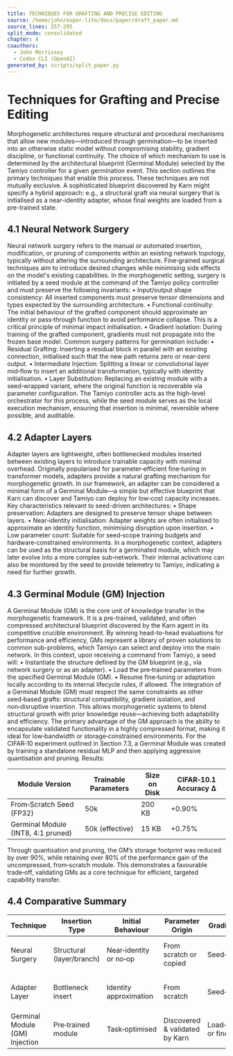 ```yaml
---
title: TECHNIQUES FOR GRAFTING AND PRECISE EDITING
source: /home/john/esper-lite/docs/paper/draft_paper.md
source_lines: 257-295
split_mode: consolidated
chapter: 4
coauthors:
  - John Morrissey
  - Codex CLI (OpenAI)
generated_by: scripts/split_paper.py
---
```


# Techniques for Grafting and Precise Editing
Morphogenetic architectures require structural and procedural mechanisms that allow new modules—introduced through germination—to be inserted into an otherwise static model without compromising stability, gradient discipline, or functional continuity. The choice of which mechanism to use is determined by the architectural blueprint (Germinal Module) selected by the Tamiyo controller for a given germination event. This section outlines the primary techniques that enable this process.
These techniques are not mutually exclusive. A sophisticated blueprint discovered by Karn might specify a hybrid approach: e.g., a structural graft via neural surgery that is initialised as a near-identity adapter, whose final weights are loaded from a pre-trained state.
## 4.1 Neural Network Surgery
Neural network surgery refers to the manual or automated insertion, modification, or pruning of components within an existing network topology, typically without altering the surrounding architecture. Fine‑grained surgical techniques aim to introduce desired changes while minimising side effects on the model's existing capabilities.
In the morphogenetic setting, surgery is initiated by a seed module at the command of the Tamiyo policy controller and must preserve the following invariants:
• Input/output shape consistency: All inserted components must preserve tensor dimensions and types expected by the surrounding architecture.
• Functional continuity: The initial behaviour of the grafted component should approximate an identity or pass‑through function to avoid performance collapse. This is a critical principle of minimal impact initialisation.
• Gradient isolation: During training of the grafted component, gradients must not propagate into the frozen base model.
Common surgery patterns for germination include:
• Residual Grafting: Inserting a residual block in parallel with an existing connection, initialised such that the new path returns zero or near‑zero output.
• Intermediate Injection: Splitting a linear or convolutional layer mid‑flow to insert an additional transformation, typically with identity initialisation.
• Layer Substitution: Replacing an existing module with a seed‑wrapped variant, where the original function is recoverable via parameter configuration.
The Tamiyo controller acts as the high-level orchestrator for this process, while the seed module serves as the local execution mechanism, ensuring that insertion is minimal, reversible where possible, and auditable.
## 4.2 Adapter Layers
Adapter layers are lightweight, often bottlenecked modules inserted between existing layers to introduce trainable capacity with minimal overhead. Originally popularised for parameter‑efficient fine‑tuning in transformer models, adapters provide a natural grafting mechanism for morphogenetic growth. In our framework, an adapter can be considered a minimal form of a Germinal Module—a simple but effective blueprint that Karn can discover and Tamiyo can deploy for low‑cost capacity increases.
Key characteristics relevant to seed-driven architectures:
• Shape preservation: Adapters are designed to preserve tensor shape between layers.
• Near‑identity initialisation: Adapter weights are often initialised to approximate an identity function, minimising disruption upon insertion.
• Low parameter count: Suitable for seed‑scope training budgets and hardware‑constrained environments.
In a morphogenetic context, adapters can be used as the structural basis for a germinated module, which may later evolve into a more complex sub‑network. Their internal activations can also be monitored by the seed to provide telemetry to Tamiyo, indicating a need for further growth.
## 4.3 Germinal Module (GM) Injection
A Germinal Module (GM) is the core unit of knowledge transfer in the morphogenetic framework. It is a pre-trained, validated, and often compressed architectural blueprint discovered by the Karn agent in its competitive crucible environment. By winning head-to-head evaluations for performance and efficiency, GMs represent a library of proven solutions to common sub-problems, which Tamiyo can select and deploy into the main network.
In this context, upon receiving a command from Tamiyo, a seed will:
• Instantiate the structure defined by the GM blueprint (e.g., via network surgery or as an adapter).
• Load the pre‑trained parameters from the specified Germinal Module (GM).
• Resume fine‑tuning or adaptation locally according to its internal lifecycle rules, if allowed.
The integration of a Germinal Module (GM) must respect the same constraints as other seed‑based grafts: structural compatibility, gradient isolation, and non‑disruptive insertion. This allows morphogenetic systems to blend structural growth with prior knowledge reuse—achieving both adaptability and efficiency. The primary advantage of the GM approach is the ability to encapsulate validated functionality in a highly compressed format, making it ideal for low‑bandwidth or storage‑constrained environments.
For the CIFAR‑10 experiment outlined in Section 7.3, a Germinal Module was created by training a standalone residual MLP and then applying aggressive quantisation and pruning. Results:

| Module Version                          | Trainable Parameters | Size on Disk | CIFAR‑10.1 Accuracy Δ |
|-----------------------------------------|----------------------|--------------|-----------------------|
| From‑Scratch Seed (FP32)                | 50k                  | 200 KB       | +0.90%                |
| Germinal Module (INT8, 4:1 pruned)      | 50k (effective)      | 15 KB        | +0.75%                |

Through quantisation and pruning, the GM’s storage footprint was reduced by over 90%, while retaining over 80% of the performance gain of the uncompressed, from‑scratch module. This demonstrates a favourable trade‑off, validating GMs as a core technique for efficient, targeted capability transfer.
## 4.4 Comparative Summary

| Technique                    | Insertion Type              | Initial Behaviour            | Parameter Origin                 | Gradient Scope          | Best Use Case                                      |
|-----------------------------|-----------------------------|------------------------------|----------------------------------|-------------------------|----------------------------------------------------|
| Neural Surgery               | Structural (layer/branch)   | Near‑identity or no‑op       | From scratch or copied           | Seed‑local only         | Custom architectures; structural flexibility       |
| Adapter Layer                | Bottleneck insert           | Identity approximation       | From scratch                     | Seed‑local only         | Transformer/MLP backbones; low parameter growth    |
| Germinal Module (GM) Injection | Pre‑trained module       | Task‑optimised               | Discovered & validated by Karn   | Load‑and‑freeze or fine‑tune | Task reuse; constrained retraining environments |
